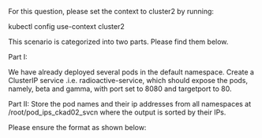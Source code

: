 For this question, please set the context to cluster2 by running:


kubectl config use-context cluster2


This scenario is categorized into two parts. Please find them below.

Part I:

We have already deployed several pods in the default namespace. Create a ClusterIP service .i.e. radioactive-service, which should expose the pods, namely, beta and gamma, with port set to 8080 and targetport to 80.

Part II:
Store the pod names and their ip addresses from all namespaces at /root/pod_ips_ckad02_svcn where the output is sorted by their IPs.

Please ensure the format as shown below: